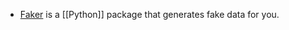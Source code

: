 - [Faker](https://pypi.org/project/Faker/) is a [[Python]] package that generates fake data for you.